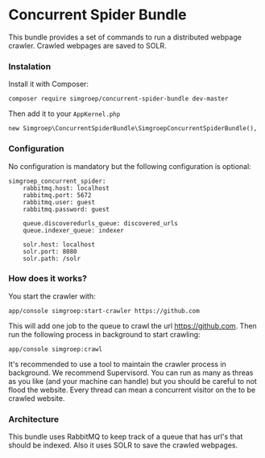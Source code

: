 Concurrent Spider Bundle
========================

This bundle provides a set of commands to run a distributed webpage crawler. Crawled webpages are saved to SOLR.

### Instalation

Install it with Composer:

    composer require simgroep/concurrent-spider-bundle dev-master

Then add it to your `AppKernel.php`

    new Simgroep\ConcurrentSpiderBundle\SimgroepConcurrentSpiderBundle(),

### Configuration

No configuration is mandatory but the following configuration is optional:

    simgroep_concurrent_spider:
        rabbitmq.host: localhost
        rabbitmq.port: 5672
        rabbitmq.user: guest
        rabbitmq.password: guest

        queue.discoveredurls_queue: discovered_urls
        queue.indexer_queue: indexer

        solr.host: localhost
        solr.port: 8080
        solr.path: /solr

### How does it works?

You start the crawler with:

    app/console simgroep:start-crawler https://github.com

This will add one job to the queue to crawl the url https://github.com. Then run the following process in background to start crawling:

    app/console simgroep:crawl

It's recommended to use a tool to maintain the crawler process in background. We recommend Supervisord. You can run as many as threas as you like (and your machine can handle) but you should be careful to not flood the website. Every thread can mean a concurrent visitor on the to be crawled website.

### Architecture

This bundle uses RabbitMQ to keep track of a queue that has url's that should be indexed. Also it uses SOLR to save the crawled webpages.
